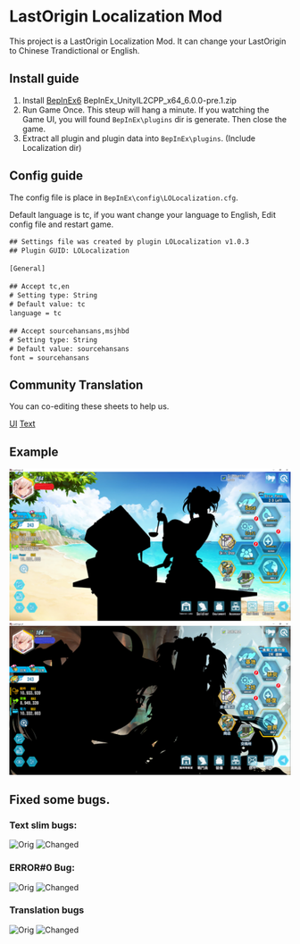 # LastOrigin Localization Mod

This project is a LastOrigin Localization Mod. It can change your LastOrigin to Chinese Trandictional or English.

## Install guide

1. Install [BepInEx6](https://github.com/BepInEx/BepInEx/releases) BepInEx_UnityIL2CPP_x64_6.0.0-pre.1.zip
2. Run Game Once. This steup will hang a minute. If you watching the Game UI, you will found `BepInEx\plugins` dir is generate. Then close the game.
3. Extract all plugin and plugin data into `BepInEx\plugins`. (Include Localization dir)

## Config guide

The config file is place in `BepInEx\config\LOLocalization.cfg`.

Default language is tc, if you want change your language to English, Edit config file and restart game.

```
## Settings file was created by plugin LOLocalization v1.0.3
## Plugin GUID: LOLocalization

[General]

## Accept tc,en
# Setting type: String
# Default value: tc
language = tc

## Accept sourcehansans,msjhbd
# Setting type: String
# Default value: sourcehansans
font = sourcehansans
```

## Community Translation

You can co-editing these sheets to help us.

[UI](https://docs.google.com/spreadsheets/d/16uL75K1GSrHEx_lGUx1GHTlG6KKhaaxMgGsvUqi6fss/edit#gid=0)
[Text](https://docs.google.com/spreadsheets/d/1Ck3LS2bIOPI_aanuikXzgXleSRqMqg9H27mZTVnqBdY)

## Example

![EN](images/EN.PNG)
![TC](images/TC.PNG)

## Fixed some bugs.

### Text slim bugs:
![Orig](https://i.imgur.com/eFOduac.png)
![Changed](https://i.imgur.com/9GJA3O0.png)

### ERROR#0 Bug:
![Orig](https://i.imgur.com/zGoTVEW.png)
![Changed](https://i.imgur.com/7JZq2ee.png)

### Translation bugs
![Orig](https://i.imgur.com/nmix9kx.png)
![Changed](https://i.imgur.com/at7nVEG.png)
